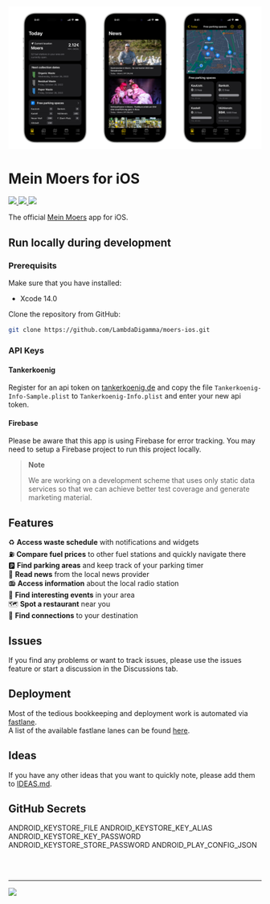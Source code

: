 ![Screenshots](.assets/hero-art.png)

# Mein Moers for iOS

<p align="left">
<a href="https://moers.app">
    <img src="https://img.shields.io/badge/moers.app-yellow.svg">
</a>
<a href="https://apps.apple.com/us/app/24doors/id1580211646">
    <img src="https://img.shields.io/badge/download-iOS-red.svg">
</a>
<a href="https://play.google.com/store/apps/details?id=com.lambdadigamma.moers">
    <img src="https://img.shields.io/badge/download-Android-green.svg">
</a>
</p>

The official [Mein Moers](https://moers.app) app for iOS.

## Run locally during development

### Prerequisits

Make sure that you have installed:

- Xcode 14.0

Clone the repository from GitHub:

```bash
git clone https://github.com/LambdaDigamma/moers-ios.git
```

### API Keys

#### Tankerkoenig

Register for an api token on [tankerkoenig.de](https://creativecommons.tankerkoenig.de) and copy the file `Tankerkoenig-Info-Sample.plist` to `Tankerkoenig-Info.plist` and enter your new api token.

#### Firebase

Please be aware that this app is using Firebase for error tracking. 
You may need to setup a Firebase project to run this project locally.

> **Note**
>
> We are working on a development scheme that uses only static data services so that we can achieve better test coverage and generate marketing material.

<!-- Then checkout the instructions on how to run each app locally: [iOS](ios/README.md) & [Android](android/README.md) -->

## Features

♻️  **Access waste schedule** with notifications and widgets <br>
⛽️  **Compare fuel prices** to other fuel stations and quickly navigate there <br>
🅿️  **Find parking areas** and keep track of your parking timer<br>
📰  **Read news** from the local news provider<br>
📻  **Access information** about the local radio station<br>
🎤  **Find interesting events** in your area<br>
🗺  **Spot a restaurant** near you<br>
🚌  **Find connections** to your destination

## Issues

If you find any problems or want to track issues, please use the issues feature or start a discussion in the Discussions tab.

## Deployment

Most of the tedious bookkeeping and deployment work is automated via [fastlane](https://fastlane.tools).<br>
A list of the available fastlane lanes can be found [here](fastlane/README.md).

## Ideas

If you have any other ideas that you want to quickly note, please add them to [IDEAS.md](IDEAS.md).


## GitHub Secrets

ANDROID_KEYSTORE_FILE
ANDROID_KEYSTORE_KEY_ALIAS
ANDROID_KEYSTORE_KEY_PASSWORD
ANDROID_KEYSTORE_STORE_PASSWORD
ANDROID_PLAY_CONFIG_JSON

<br>
<br>

---

<p align="left">
<a href="https://appstoreconnect.apple.com/apps/1305862555/appstore/ios/">
    <img src="https://img.shields.io/badge/AppStore_Connect-blue.svg">
</a>
<!-- <a href="">
    <img src="https://img.shields.io/badge/Google_Play_Console-green.svg">
</a> -->
</p>
